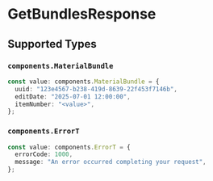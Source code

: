 # GetBundlesResponse


## Supported Types

### `components.MaterialBundle`

```typescript
const value: components.MaterialBundle = {
  uuid: "123e4567-b238-419d-8639-22f453f7146b",
  editDate: "2025-07-01 12:00:00",
  itemNumber: "<value>",
};
```

### `components.ErrorT`

```typescript
const value: components.ErrorT = {
  errorCode: 1000,
  message: "An error occurred completing your request",
};
```

